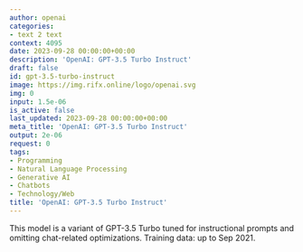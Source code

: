 ```yaml
---
author: openai
categories:
- text 2 text
context: 4095
date: 2023-09-28 00:00:00+00:00
description: 'OpenAI: GPT-3.5 Turbo Instruct'
draft: false
id: gpt-3.5-turbo-instruct
image: https://img.rifx.online/logo/openai.svg
img: 0
input: 1.5e-06
is_active: false
last_updated: 2023-09-28 00:00:00+00:00
meta_title: 'OpenAI: GPT-3.5 Turbo Instruct'
output: 2e-06
request: 0
tags:
- Programming
- Natural Language Processing
- Generative AI
- Chatbots
- Technology/Web
title: 'OpenAI: GPT-3.5 Turbo Instruct'
---
```




This model is a variant of GPT-3.5 Turbo tuned for instructional prompts and omitting chat-related optimizations. Training data: up to Sep 2021.

